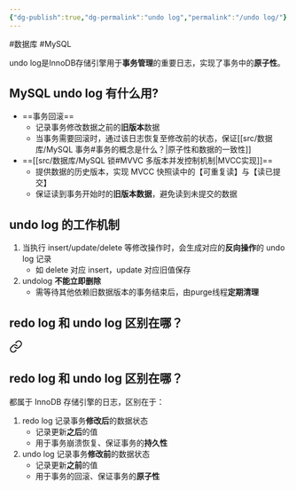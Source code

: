 ```yaml
---
{"dg-publish":true,"dg-permalink":"undo log","permalink":"/undo log/"}
---
```



#数据库 #MySQL 

undo log是InnoDB存储引擎用于**事务管理**的重要日志，实现了事务中的**原子性**。

## MySQL undo log 有什么用?

- ==事务回滚==
	- 记录事务修改数据之前的**旧版本**数据
	- 当事务需要回滚时，通过该日志恢复至修改前的状态，保证[[src/数据库/MySQL 事务#事务的概念是什么？\|原子性和数据的一致性]]
- ==[[src/数据库/MySQL 锁#MVVC 多版本并发控制机制\|MVCC实现]]==
	- 提供数据的历史版本，实现 MVCC 快照读中的【可重复读】与【读已提交】
	- 保证读到事务开始时的**旧版本数据**，避免读到未提交的数据

## undo log 的工作机制

1. 当执行 insert/update/delete 等修改操作时，会生成对应的**反向操作**的 undo log 记录
	- 如 delete 对应 insert，update 对应旧值保存
2. undolog **不能立即删除**
	- 需等待其他依赖旧数据版本的事务结束后，由purge线程**定期清理**

## redo log 和 undo log 区别在哪？


<div class="transclusion internal-embed is-loaded"><a class="markdown-embed-link" href="/redo log/#redo-log-undo-log" aria-label="Open link"><svg xmlns="http://www.w3.org/2000/svg" width="24" height="24" viewBox="0 0 24 24" fill="none" stroke="currentColor" stroke-width="2" stroke-linecap="round" stroke-linejoin="round" class="svg-icon lucide-link"><path d="M10 13a5 5 0 0 0 7.54.54l3-3a5 5 0 0 0-7.07-7.07l-1.72 1.71"></path><path d="M14 11a5 5 0 0 0-7.54-.54l-3 3a5 5 0 0 0 7.07 7.07l1.71-1.71"></path></svg></a><div class="markdown-embed">



## redo log 和 undo log 区别在哪？

都属于 InnoDB 存储引擎的日志，区别在于：
1. redo log 记录事务**修改后**的数据状态
	- 记录更新**之后**的值
	- 用于事务崩溃恢复、保证事务的**持久性**
2. undo log 记录事务**修改前**的数据状态
	- 记录更新**之前**的值
	- 用于事务的回滚、保证事务的**原子性**


</div></div>
